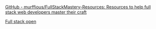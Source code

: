 
[GitHub - murffious/FullStackMastery-Resources: Resources to help full stack web developers master their craft](https://github.com/murffious/FullStackMastery-Resources)

[Full stack open](https://fullstackopen.com/en/)

